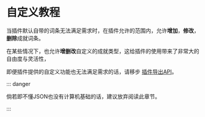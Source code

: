 # 自定义教程

当插件默认自带的词条无法满足需求时，在插件允许的范围内，允许**增加**，**修改**，**删除**成就词条。

在某些情况下，也允许**增删改**自定义的成就类型，这给插件的使用带来了非常大的自由度与灵活性，

即便插件提供的自定义功能也无法满足需求的话，请移步 [插件导出API](docs/viewi/README.md)。



::: danger

倘若即不懂JSON也没有计算机基础的话，建议放弃阅读此章节。

:::